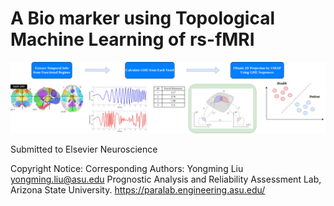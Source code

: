 # A Bio marker using Topological Machine Learning of rs-fMRI

![Framework](Flowchart.PNG)

Submitted to Elsevier Neuroscience

Copyright Notice:
Corresponding Authors: Yongming Liu yongming.liu@asu.edu
Prognostic Analysis and Reliability Assessment Lab, Arizona State University. https://paralab.engineering.asu.edu/
